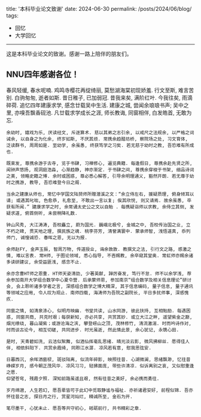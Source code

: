 title: '本科毕业论文致谢'
date: 2024-06-30
permalink: /posts/2024/06/blog/
tags:
  - 回忆
  - 大学回忆
---

这是本科毕业论文的致谢。感谢一路上陪伴的朋友们。

NNU四年感谢各位！
-----

  春风轻缓, 春水呢喃. 鸡鸣寺樱花再绽绮丽, 莫愁湖海棠初现娇羞. 行文至斯, 难言苦别. 白驹匆匆, 逝者如斯. 昔日稚子, 已加弱冠. 昔我来矣, 满阶红叶. 今我往矣, 雨滴碎荷. 追忆四年建康求学, 感念廿载吴中生活. 建康之城, 尝闻余琅琅书声; 吴中之里, 亦嗅吾飘香砚池. 凡廿载求学成长之涯, 师长教诲, 同窗相伴, 白发皓首, 无敢为忘. 

    余幼时, 嬉戏为乐, 厌读经文, 斥逐算术. 慈以其弟之志引余, 以戒尺之法规余, 以严格之词诫余, 以自身之为化余, 终岁如斯, 不厌其烦. 常携余趋醋坊桥, 察院场之处, 习文育体, 泛读群书, 周周如是. 至幼学, 余虽愚, 终获笃学之习矣. 若无慈于幼时之教, 吾恐难有所成也. 

    既束发, 尊携余游于古寺, 览于书肆, 习禅修心, 遍览典籍. 每逢假日, 尊携余赴先贤之所, 闻钟声悠扬, 观洞庭浩淼, 心渐趋静, 神亦渐定. 于书肆之间, 尊携余穿梭于书架, 细品诗词之美, 领略史籍之博. 余时或困惑, 尊必悉心解答, 引导余明理通义, 豁然开朗. 若无尊于幼时之携游, 教导, 吾恐难登今日之阁. 

    当余之建康从师也, 常忆中学国文陆赟师所赠潜溪之文：“余立侍左右, 援疑质理, 俯身倾耳以请; 或遇其叱咄, 色愈恭, 礼愈至, 不敢出一言以复; 俟其欣悦, 则又请焉. 故余虽愚, 卒获有所闻.” 建康求学之时, 余常诵太史公之文以自勉 . 每携疑诣师以求教, 余侍立其侧, 发疑求道, 俯首侧听, 未尝稍降礼数. 

    钟山风秀, 大江涛涛, 吾校矗立, 蔚为国光. 巍峨北极兮, 金城之中, 吾校传治国之业, 立不朽之碑, 贯天地之理, 撰民族之魂. 桃李芬芳, 清誉满寰中. 蒙承师智, 浅悟道真, 忝列师门, 诚惶诚恐. 春晖之恩, 无以为报. 

    余师赵FY, 金声玉振, 智周万物, 传道授业, 诲余敦敦. 教撰文之法, 引行文之路, 感激之情, 难以言表. 常H师, 于图论领域, 悉心指导, 不吝赐教, 余卒窥其堂奥. 常虹师亦赐余诸多读研建议, 余受益匪浅, 感念不止. 

    余亦念曹HT师之恩重. HT师天姿清劭, 少著英猷, 踔厉奋发, 笃行不怠. 师不以余学浅, 荐余参加南开大学组合数学中心夏令营. 后承蒙师恩, 参加南京“组合数学及相关信息理论”研讨会, 会上聆听诸多学者之言, 深感组合数学之博大精深, 其于信息编码, 量子信息, 量子通讯等领域之应用, 令人叹为观止. 南师四载, 海涛师为吾院之副院长, 平日多扰师事, 深感愧疚. 

    同窗之情, 如清泉涤心, 似明月映幽. 书堂共读, 山水同游, 彼此扶持, 互相勉励. 每遇困惑, 同窗共商, 共克时艰；每获新知, 亦必共享, 共赏其妙. 或立大江之畔, 遥望紫金之巅, 烟光缭绕, 暮山凝紫；或游沧海之滨, 攀登崂山之顶, 茂林修竹, 清流激湍. 时而吟诗作对, 时而谈古论今, 相互切磋, 共同进步. 时光虽逝, 然此情此景, 余心犹记, 永镌心田. 
    
    是时, 天青碧如洗, 云洁似絮舞, 似酒仙挥毫乱思绪. 晴光淡云影, 微风拂柳丝. 愿得佳人伴, 相依斜阳下. 共赏余霞绮, 同聆江水潺. 凉风若有意, 慰我思弦安. 

    日暮西沉, 余晖洒窗棂, 斑驳陆离, 似流年碎影, 映照往昔. 心湖微澜, 思绪飘渺, 忆往昔峥嵘岁月, 感今朝正茂风华. 凉风习习, 轻拂面庞, 带些许清凉. 似诉离别之哀, 又似慰重逢之愿. 
    仰望苍穹, 残霞夕照. 深知前路虽遥且艰, 然有往昔之美好, 余必携而勇往.

    岁月绵邈, 人生若幻, 愿吾辈皆可于此幻中觅取静谧与福祉. 亦祈诸君安好, 前程似锦. 吾亦怀往昔之志, 探日月之行, 赏星河灿烂, 精诚所至, 金石为开. 
    
    笔尽墨干, 心犹未止. 愿吾等共守初心, 砥砺前行, 共书精彩之章. 
